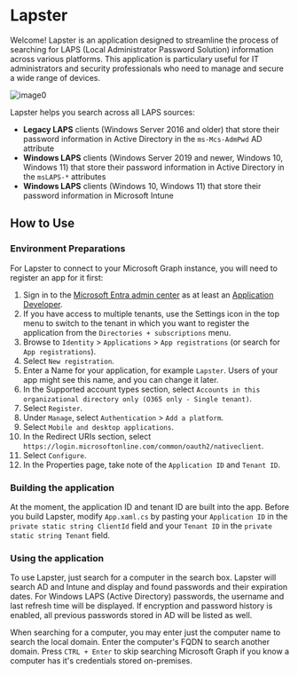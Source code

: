 # Lapster
Welcome! Lapster is an application designed to streamline the process of searching for LAPS (Local Administrator Password Solution) information across various platforms. This application is particulary useful for IT administrators and security professionals who need to manage and secure a wide range of devices.

![image0](https://github.com/altrhombus/lapster/assets/5846422/f9c3bbd2-915b-4eae-89d0-ce10d4670bd7)

Lapster helps you search across all LAPS sources:
 - **Legacy LAPS** clients (Windows Server 2016 and older) that store their password information in Active Directory in the `ms-Mcs-AdmPwd` AD attribute
 - **Windows LAPS** clients (Windows Server 2019 and newer, Windows 10, Windows 11) that store their password information in Active Directory in the `msLAPS-*` attributes
 - **Windows LAPS** clients (Windows 10, Windows 11) that store their password information in Microsoft Intune

## How to Use
### Environment Preparations
For Lapster to connect to your Microsoft Graph instance, you will need to register an app for it first:
1. Sign in to the [Microsoft Entra admin center](https://entra.microsoft.com/) as at least an [Application Developer](https://learn.microsoft.com/en-us/entra/identity/role-based-access-control/permissions-reference#application-developer).
2. If you have access to multiple tenants, use the Settings icon in the top menu to switch to the tenant in which you want to register the application from the `Directories + subscriptions` menu.
3. Browse to `Identity` > `Applications` > `App registrations` (or search for `App registrations`).
4. Select `New registration`.
5. Enter a Name for your application, for example `Lapster`. Users of your app might see this name, and you can change it later.
6. In the Supported account types section, select `Accounts in this organizational directory only (O365 only - Single tenant)`.
7. Select `Register`.
8. Under `Manage`, select `Authentication` > `Add a platform`.
9. Select `Mobile and desktop applications`.
10. In the Redirect URIs section, select `https://login.microsoftonline.com/common/oauth2/nativeclient`.
11. Select `Configure`.
12. In the Properties page, take note of the `Application ID` and `Tenant ID`.

### Building the application
At the moment, the application ID and tenant ID are built into the app. Before you build Lapster, modify `App.xaml.cs` by pasting your `Application ID` in the `private static string ClientId` field and your `Tenant ID` in the `private static string Tenant` field.

### Using the application
To use Lapster, just search for a computer in the search box. Lapster will search AD and Intune and display and found passwords and their expiration dates. For Windows LAPS (Active Directory) passwords, the username and last refresh time will be displayed. If encryption and password history is enabled, all previous passwords stored in AD will be listed as well.

When searching for a computer, you may enter just the computer name to search the local domain. Enter the computer's FQDN to search another domain. Press `CTRL + Enter` to skip searching Microsoft Graph if you know a computer has it's credentials stored on-premises.
